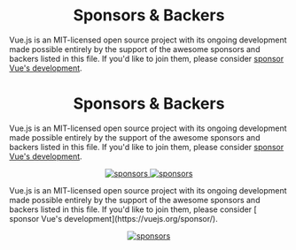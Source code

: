 <h1 align="center">Sponsors &amp; Backers</h1>

Vue.js is an MIT-licensed open source project with its ongoing development made possible entirely by the support of the awesome sponsors and backers listed in this file. If you'd like to join them, please consider [ sponsor Vue's development](https://vuejs.org/sponsor/).

<p align="center"><h1 align="center">Sponsors &amp; Backers</h1>

Vue.js is an MIT-licensed open source project with its ongoing development made possible entirely by the support of the awesome sponsors and backers listed in this file. If you'd like to join them, please consider [ sponsor Vue's development](https://vuejs.org/sponsor/).

<p align="center">
  <a target="_blank" href="https://sponsors.vuejs.org/backers.svg">
    <img alt="sponsors" src="https://sponsors.vuejs.org/backers.svg"> <img alt="sponsors" src="https://sponsors.vuejs.org/backers.svg">
  </a>
</p>
Vue.js is an MIT-licensed open source project with its ongoing development made possible entirely by the support of the awesome sponsors and backers listed in this file. If you'd like to join them, please consider [ sponsor Vue's development](https://vuejs.org/sponsor/).

<p align="center">
  <a target="_blank" href="https://sponsors.vuejs.org/backers.svg">
    <img alt="sponsors" src="https://sponsors.vuejs.org/backers.svg">
  </a>
</p>
